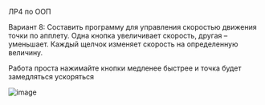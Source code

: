 ЛР4 по ООП

Вариант 8: Составить программу для управления скоростью движения точки по апплету. Одна кнопка увеличивает скорость, другая – уменьшает. Каждый щелчок изменяет скорость на определенную величину.

Работа проста нажимайте кнопки медленее быстрее и точка будет замедляться ускоряться

![image](https://github.com/user-attachments/assets/613c871f-1d72-4012-bc86-b9610dc95a2b)
